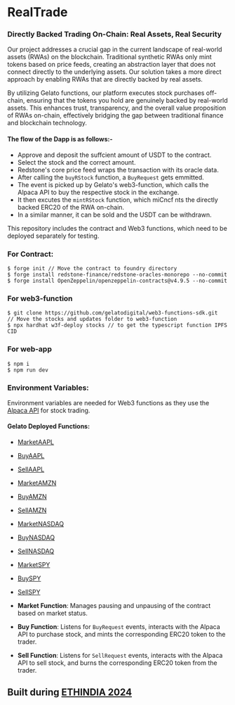 # RealTrade

### Directly Backed Trading On-Chain: Real Assets, Real Security

Our project addresses a crucial gap in the current landscape of real-world assets (RWAs) on the blockchain. Traditional synthetic RWAs only mint tokens based on price feeds, creating an abstraction layer that does not connect directly to the underlying assets. Our solution takes a more direct approach by enabling RWAs that are directly backed by real assets.

By utilizing Gelato functions, our platform executes stock purchases off-chain, ensuring that the tokens you hold are genuinely backed by real-world assets. This enhances trust, transparency, and the overall value proposition of RWAs on-chain, effectively bridging the gap between traditional finance and blockchain technology.

#### The flow of the Dapp is as follows:-
- Approve and deposit the suffcient amount of USDT to the contract.
- Select the stock and the correct amount.
- Redstone's core price feed wraps the transaction with its oracle data.
- After calling the `buyRStock` function, a `BuyRequest` gets emmitted.
- The event is picked up by Gelato's web3-function, which calls the Alpaca API to buy the respective stock in the exchange.
- It then excutes the `mintRStock` function, which miCncf nts the directly backed ERC20 of the RWA on-chain.
- In a similar manner, it can be sold and the USDT can be withdrawn. 

This repository includes the contract and Web3 functions, which need to be deployed separately for testing.

### For Contract:
```
$ forge init // Move the contract to foundry directory
$ forge install redstone-finance/redstone-oracles-monorepo --no-commit
$ forge install OpenZeppelin/openzeppelin-contracts@v4.9.5 --no-commit
```

### For web3-function
```
$ git clone https://github.com/gelatodigital/web3-functions-sdk.git
// Move the stocks and updates folder to web3-function
$ npx hardhat w3f-deploy stocks // to get the typescript function IPFS CID
```

### For web-app
```
$ npm i
$ npm run dev
```


### Environment Variables:
Environment variables are needed for Web3 functions as they use the [Alpaca API](https://app.alpaca.markets/signup) for stock trading.

#### Gelato Deployed Functions:
- [MarketAAPL](https://app.gelato.network/functions/task/0x3a67e17be48fffd59fd9e7b4dbdfab276b2d331700ca2e95772621811a731ada:4202)
- [BuyAAPL](https://app.gelato.network/functions/task/0x7d770f030f5af725dc544634207c9af76a44403404d659f0cc73c0c286f6f39b:4202)
- [SellAAPL](https://app.gelato.network/functions/task/0xe0d1e4957fd01fa621d8876272cd612d4d3936b15e7afe7e93d8e5cf5887d721:4202)
- [MarketAMZN](https://app.gelato.network/functions/task/0x2221e57f9fcab7d45140e90569215e7cdbfea67b6d179dca1dce0e3935d4d1bf:4202)
- [BuyAMZN](https://app.gelato.network/functions/task/0x45d4698bf678f3a993059b9ae9714f853de741c6637010bdd852508b0b818693:4202)
- [SellAMZN](https://app.gelato.network/functions/task/0x157cd2bd6761a36aba91b61139e851d4a1e67b6057d8a0b087b555b69de9d977:4202)
- [MarketNASDAQ](https://app.gelato.network/functions/task/0xb41b4b935afa996a2e21ae373fd4f483b8c04af8da6b476c3d130cde9a53a8db:4202)
- [BuyNASDAQ](https://app.gelato.network/functions/task/0x0fb888bbafced9e05a57607973e42490001c3c120537ff2e30fcccb683dae5ed:4202)
- [SellNASDAQ](https://app.gelato.network/functions/task/0xd5bade2e842573b185c749b5cd65d8c4a2ead528159715b9aba78aae1845ae7d:4202)
- [MarketSPY](https://app.gelato.network/functions/task/0x591ef3a432e2c97719b0e235f4e7069e3b671c5517da7b8f53b9dd639831d77d:4202)
- [BuySPY](https://app.gelato.network/functions/task/0x5296eaa63e18ac836da6870ff3cef76cc9c93ef5e24429a251bc15824d356428:4202)
- [SellSPY](https://app.gelato.network/functions/task/0xba043d2cec0e299f74a3acdf04c7506fb29e45394e5eb5b9d544f6fdb2f4a60c:4202)

- **Market Function**: Manages pausing and unpausing of the contract based on market status.
- **Buy Function**: Listens for `BuyRequest` events, interacts with the Alpaca API to purchase stock, and mints the corresponding ERC20 token to the trader.
- **Sell Function**: Listens for `SellRequest` events, interacts with the Alpaca API to sell stock, and burns the corresponding ERC20 token from the trader.


## Built during [ETHINDIA 2024](https://ethindia2024.devfolio.co/)
